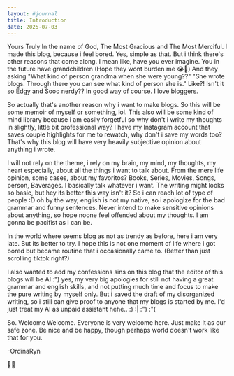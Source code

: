 ```yaml
---
layout: #journal
title: Introduction
date: 2025-07-03 
---
```

Yours Truly
In the name of God, The Most Gracious and The Most Merciful.
I made this blog, because i feel bored. Yes, simple as that. But i think there's other reasons that come along. 
I mean like, have you ever imagine. You in the future have grandchildren (Hope they wont burden me 😭🙏) And they asking "What kind of person grandma when she were young??" "She wrote blogs. Through there you can see what kind of person she is." Like?! Isn't it so Edgy and Sooo nerdy?? In good way of course. I love bloggers.

So actually that's another reason why i want to make blogs. So this will be some memoir of myself or something, lol.
This also will be some kind of mind library because i am easily forgetful so why don't i write my thoughts in slightly, little bit professional way? 
I have my Instagram account that saves couple highlights for me to rewatch, why don't i save my words too?
That's why this blog will have very heavily subjective opinion about anything i wrote. 

I will not rely on the theme, i rely on my brain, my mind, my thoughts, my heart especially, about all the things i want to talk about. From the mere life opinion, some cases, about my favoritos? Books, Series, Movies, Songs, person, Baverages. I basically talk whatever i want.
The writing might looks so basic, but hey its better this way isn't it? So i can reach lot of type of people :D oh by the way, english is not my native, so i apologize for the bad grammar and funny sentences.
Never intend to make sensitive opinions about anything, so hope noone feel offended about my thoughts. I am gonna be pacifist as i can be. 

In the world where seems blog as not as trendy as before, here i am very late. But its better to try. I hope this is not one moment of life where i got bored but became routine that i occasionally came to. (Better than just scrolling tiktok right?) 

I also wanted to add my confessions sins on this blog that the editor of this blogs will be AI :") yes, my very big apologies for still not having a great grammar and english skills, and not putting much time and focus to make the pure writing by myself only. But i saved the draft of my disorganized writing, so i still can give proof to anyone that my blogs is started by me. I'd just treat my AI as unpaid assistant hehe.. :) :| :") :"( 

So. Welcome Welcome. Everyone is very welcome here. Just make it as our safe zone. Be nice and be happy, though perhaps world doesn't work like that for you.

-OrdinaRyn

👻👻

